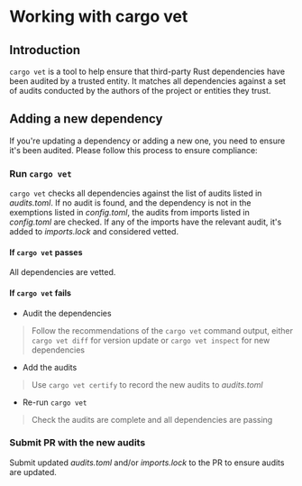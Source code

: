 # Working with cargo vet

## Introduction

`cargo vet` is a tool to help ensure that third-party Rust dependencies have been audited by a trusted entity.
It matches all dependencies against a set of audits conducted by the authors of the project or entities they trust.

## Adding a new dependency
If you're updating a dependency or adding a new one, you need to ensure it's been audited.
Please follow this process to ensure compliance:

### Run `cargo vet`
`cargo vet` checks all dependencies against the list of audits listed in _audits.toml_. If no audit is found, and the dependency is not in the exemptions listed in _config.toml_, the audits from imports listed in _config.toml_ are checked.
If any of the imports have the relevant audit, it's added to _imports.lock_ and considered vetted.

#### If `cargo vet` passes
All dependencies are vetted.

#### If `cargo vet` fails
- Audit the dependencies

> Follow the recommendations of the `cargo vet` command output, either `cargo vet diff` for version update or `cargo vet inspect` for new dependencies

- Add the audits

> Use `cargo vet certify` to record the new audits to _audits.toml_

- Re-run `cargo vet`

> Check the audits are complete and all dependencies are passing

<!-- TODO: Commented out until rust-crate-audits is private 
- Decide where the new audits need to be added

> Ideally, we want all new audits to be shared across ODP repositories to reduce the overhead of multiple audits for the same dependencies. To ensure audits are shared, it's recommended to cut and paste the audits as a separate PR to the _audits.toml_ in [rust-crate-audits](https://github.com/OpenDevicePartnership/rust-crate-audits).
> If due to business reasons, the audits are not to be shared across repositories, submit the audits to the _audits.toml_ in the project respository. -->

### Submit PR with the new audits

Submit updated _audits.toml_ and/or _imports.lock_ to the PR to ensure audits are updated.